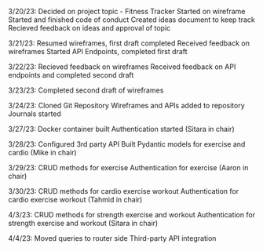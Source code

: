 3/20/23:
Decided on project topic - Fitness Tracker
Started on wireframe
Started and finished code of conduct
Created ideas document to keep track
Recieved feedback on ideas and approval of topic

3/21/23:
Resumed wireframes, first draft completed
Received feedback on wireframes
Started API Endpoints, completed first draft

3/22/23:
Recieved feedback on wireframes
Received feedback on API endpoints and completed second draft

3/23/23:
Completed second draft of wireframes

3/24/23:
Cloned Git Repository
Wireframes and APIs added to repository
Journals started

3/27/23:
Docker container built
Authentication started
(Sitara in chair)

3/28/23:
Configured 3rd party API
Built Pydantic models for exercise and cardio
(Mike in chair)

3/29/23:
CRUD methods for exercise
Authentication for exercise
(Aaron in chair)

3/30/23:
CRUD methods for cardio exercise workout
Authentication for cardio exercise workout
(Tahmid in chair)

4/3/23:
CRUD methods for strength exercise and workout
Authentication for strength exercise and workout
(Sitara in chair)

4/4/23:
Moved queries to router side
Third-party API integration
